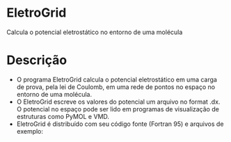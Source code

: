 # EletroGrid
Calcula o potencial eletrostático no entorno de uma molécula

# Descrição
* O programa EletroGrid calcula o potencial eletrostático em uma carga de prova, pela lei de Coulomb, em uma rede de pontos no espaço no entorno de uma molécula.
* O EletroGrid escreve os valores do potencial um arquivo no format .dx. O potencial no espaço pode ser lido em programas de visualização de estruturas como PyMOL e VMD.
* EletroGrid é distribuído com seu código fonte (Fortran 95) e arquivos de exemplo:
